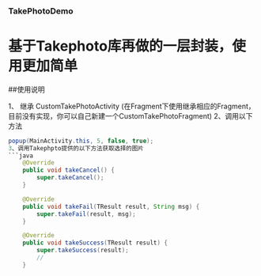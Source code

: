 ### TakePhotoDemo
基于Takephoto库再做的一层封装，使用更加简单
=============
##使用说明
                
1、 继承 CustomTakePhotoActivity (在Fragment下使用继承相应的Fragment，目前没有实现，你可以自己新建一个CustomTakePhotoFragment)
2、调用以下方法
```java
popup(MainActivity.this, 5, false, true);
3、调用Takephpto提供的以下方法获取选择的图片
```java
    @Override
    public void takeCancel() {
        super.takeCancel();
    }

    @Override
    public void takeFail(TResult result, String msg) {
        super.takeFail(result, msg);
    }

    @Override
    public void takeSuccess(TResult result) {
        super.takeSuccess(result);
        // 
    }
